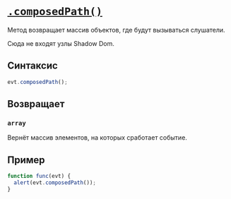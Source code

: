 # [`.composedPath()`](../index.md)

Метод возвращает массив объектов, где будут вызываться слушатели.

Сюда не входят узлы Shadow Dom.

## Синтаксис

```js
evt.composedPath();
```

## Возвращает

### `array`

Вернёт массив элементов, на которых сработает событие.

## Пример

```js
function func(evt) {
  alert(evt.composedPath());
}
```
